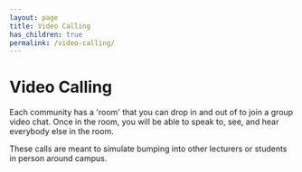 ```yaml
---
layout: page
title: Video Calling
has_children: true
permalink: /video-calling/
---
```


# Video Calling

Each community has a 'room' that you can drop in and out of to join a group video chat. Once in the room, you will be able to speak to, see, and hear everybody else in the room.

These calls are meant to simulate bumping into other lecturers or students in person around campus.
